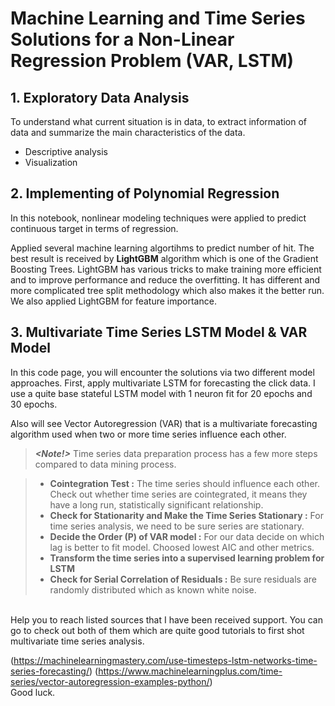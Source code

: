 # Machine Learning and Time Series Solutions for a Non-Linear Regression Problem (VAR, LSTM)
 
## 1. Exploratory Data Analysis
To understand what current situation is in data, to extract information of data and summarize the main characteristics of the data. 

* Descriptive analysis
* Visualization

## 2. Implementing of Polynomial Regression 
 
In this notebook, nonlinear modeling techniques were applied to predict continuous target in terms of regression.  

Applied several machine learning algortihms to predict number of hit. The best result is received by **LightGBM** algorithm which is one of the Gradient Boosting Trees. LightGBM has various tricks to make training more efficient and to improve performance and reduce the overfitting. It has different and more complicated tree split methodology which also makes it the better run. We also applied LightGBM for feature importance.

## 3. Multivariate Time Series LSTM Model & VAR Model 
In this code page, you will encounter the solutions via two different model approaches. First, apply multivariate LSTM for forecasting the click data. I use a quite base stateful LSTM model with 1 neuron fit for 20 epochs and 30 epochs. 

Also will see Vector Autoregression (VAR) that is a multivariate forecasting algorithm used when two or more time series influence each other.

> **_<Note!>_**
> Time series data preparation process has a few more steps compared to data mining process. 

> * **Cointegration Test :** The time series should influence each other. Check out whether time series are cointegrated, it means they have a long run, statistically significant relationship. <br/>
> * **Check for Stationarity and Make the Time Series Stationary :** For time series analysis, we need to be sure series are stationary.
> * **Decide the Order (P) of VAR model :** For our data decide on which lag is better to fit model. Choosed lowest AIC and other metrics.
> * **Transform the time series into a supervised learning problem for LSTM** 
> * **Check for Serial Correlation of Residuals :** Be sure residuals are randomly distributed which as known white noise.
 <br/> 
Help you to reach listed sources that I have been received support. You can go to check out both of them which are quite good tutorials to first shot multivariate time series analysis.  <br/> 

(https://machinelearningmastery.com/use-timesteps-lstm-networks-time-series-forecasting/)
(https://www.machinelearningplus.com/time-series/vector-autoregression-examples-python/)
<br/>
Good luck.
